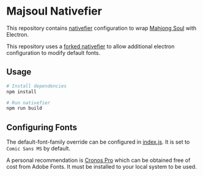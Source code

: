 # Majsoul Nativefier
This repository contains [nativefier][1] configuration to wrap [Mahjong Soul][2] with Electron.

This repository uses a [forked nativefier][3] to allow additional electron configuration to modify default fonts.

## Usage
```bash
# Install dependencies
npm install

# Run nativefier
npm run build
```

## Configuring Fonts
The default-font-family override can be configured in [index.js][4]. It is set to `Comic Sans MS` by default.

A personal recommendation is [Cronos Pro](https://fonts.adobe.com/fonts/cronos) which can be obtained free of cost from Adobe Fonts. It must be installed to your local system to be used.

[1]: https://github.com/jiahaog/nativefier
[2]: https://mahjongsoul.game.yo-star.com/
[3]: https://github.com/FabulousCupcake/nativefier
[4]: index.js
[5]: https://fonts.adobe.com/fonts/cronos
